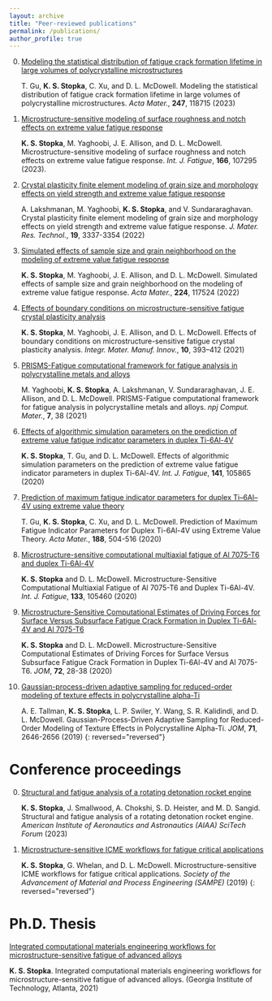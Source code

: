 ```yaml
---
layout: archive
title: "Peer-reviewed publications"
permalink: /publications/
author_profile: true
---
```


  0. [Modeling the statistical distribution of fatigue crack formation lifetime in large volumes of polycrystalline microstructures](https://doi.org/10.1016/j.actamat.2023.118715)

     T. Gu, <b>K. S. Stopka</b>, C. Xu, and D. L. McDowell. Modeling the statistical distribution of fatigue crack formation lifetime in large volumes of polycrystalline microstructures. <i>Acta Mater.</i>, <b>247</b>, 118715 (2023)

  0. [Microstructure-sensitive modeling of surface roughness and notch effects on extreme value fatigue response](https://doi.org/10.1016/j.ijfatigue.2022.107295)

     <b>K. S. Stopka</b>, M. Yaghoobi, J. E. Allison, and D. L. McDowell. Microstructure-sensitive modeling of surface roughness and notch effects on extreme value fatigue response. <i>Int. J. Fatigue</i>, <b>166</b>, 107295 (2023).

  0. [Crystal plasticity finite element modeling of grain size and morphology effects on yield strength and extreme value fatigue response](https://doi.org/10.1016/j.jmrt.2022.06.075)

     A. Lakshmanan, M. Yaghoobi, <b>K. S. Stopka</b>, and V. Sundararaghavan. Crystal plasticity finite element modeling of grain size and morphology effects on yield strength and extreme value fatigue response. <i>J. Mater. Res. Technol.</i>, <b>19</b>, 3337-3354 (2022)

  0. [Simulated effects of sample size and grain neighborhood on the modeling of extreme value fatigue response](https://doi.org/10.1016/j.actamat.2021.117524)

     <b>K. S. Stopka</b>, M. Yaghoobi, J. E. Allison, and D. L. McDowell. Simulated effects of sample size and grain neighborhood on the modeling of extreme value fatigue response. <i>Acta Mater.</i>, <b>224</b>, 117524 (2022)

  0. [Effects of boundary conditions on microstructure-sensitive fatigue crystal plasticity analysis](https://doi.org/10.1007/s40192-021-00219-2)

     <b>K. S. Stopka</b>, M. Yaghoobi, J. E. Allison, and D. L. McDowell. Effects of boundary conditions on microstructure-sensitive fatigue crystal plasticity analysis. <i>Integr. Mater. Manuf. Innov.</i>, <b>10</b>, 393–412 (2021)

  0. [PRISMS-Fatigue computational framework for fatigue analysis in polycrystalline metals and alloys](https://www.nature.com/articles/s41524-021-00506-8)

     M. Yaghoobi, <b>K. S. Stopka</b>, A. Lakshmanan, V. Sundararaghavan, J. E. Allison, and D. L. McDowell. PRISMS-Fatigue computational framework for fatigue analysis in polycrystalline metals and alloys. <i>npj Comput. Mater.</i>, <b>7</b>, 38 (2021)

  0. [Effects of algorithmic simulation parameters on the prediction of extreme value fatigue indicator parameters in duplex Ti-6Al-4V](https://www.sciencedirect.com/science/article/pii/S0142112320303960)

     <b>K. S. Stopka</b>, T. Gu, and D. L. McDowell. Effects of algorithmic simulation parameters on the prediction of extreme value fatigue indicator parameters in duplex Ti-6Al-4V. <i>Int. J. Fatigue</i>, <b>141</b>, 105865 (2020)

  0. [Prediction of maximum fatigue indicator parameters for duplex Ti–6Al–4V using extreme value theory](https://www.sciencedirect.com/science/article/pii/S1359645420301026)

     T. Gu, <b>K. S. Stopka</b>, C. Xu, and D. L. McDowell. Prediction of Maximum Fatigue Indicator Parameters for Duplex Ti-6Al-4V using Extreme Value Theory. <i>Acta Mater.</i>, <b>188</b>, 504-516 (2020)

  0. [Microstructure-sensitive computational multiaxial fatigue of Al 7075-T6 and duplex Ti-6Al-4V](https://www.sciencedirect.com/science/article/pii/S014211231930564X)

     <b>K. S. Stopka</b> and D. L. McDowell. Microstructure-Sensitive Computational Multiaxial Fatigue of Al 7075-T6 and Duplex Ti-6Al-4V. <i>Int. J. Fatigue</i>, <b>133</b>, 105460 (2020)

  0. [Microstructure-Sensitive Computational Estimates of Driving Forces for Surface Versus Subsurface Fatigue Crack Formation in Duplex Ti-6Al-4V and Al 7075-T6](https://link.springer.com/article/10.1007/s11837-019-03804-1)

     <b>K. S. Stopka</b> and D. L. McDowell. Microstructure-Sensitive Computational Estimates of Driving Forces for Surface Versus Subsurface Fatigue Crack Formation in Duplex Ti-6Al-4V and Al 7075-T6. <i>JOM</i>, <b>72</b>, 28-38 (2020)

  0. [Gaussian-process-driven adaptive sampling for reduced-order modeling of texture effects in polycrystalline alpha-Ti](https://link.springer.com/article/10.1007/s11837-019-03553-1)

     A. E. Tallman, <b>K. S. Stopka</b>, L. P. Swiler, Y. Wang, S. R. Kalidindi, and D. L. McDowell. Gaussian-Process-Driven Adaptive Sampling for Reduced-Order Modeling of Texture Effects in Polycrystalline Alpha-Ti. <i>JOM</i>, <b>71</b>, 2646-2656 (2019)
{: reversed="reversed"}


# Conference proceedings

  0. [Structural and fatigue analysis of a rotating detonation rocket engine](https://doi.org/10.2514/6.2023-1869)

     <b>K. S. Stopka</b>, J. Smallwood, A. Chokshi, S. D. Heister, and M. D. Sangid. Structural and fatigue analysis of a rotating detonation rocket engine. <i>American Institute of Aeronautics and Astronautics (AIAA) SciTech Forum</i> (2023)

  0. [Microstructure-sensitive ICME workflows for fatigue critical applications](https://doi.org/10.1007/s11837-019-03553-1)

     <b>K. S. Stopka</b>, G. Whelan, and D. L. McDowell. Microstructure-sensitive ICME workflows for fatigue critical applications. <i>Society of the Advancement of Material and Process Engineering (SAMPE)</i> (2019)
{: reversed="reversed"}


# Ph.D. Thesis

[Integrated computational materials engineering workflows for microstructure-sensitive fatigue of advanced alloys](http://hdl.handle.net/1853/64725)

<b>K. S. Stopka</b>. Integrated computational materials engineering workflows for microstructure-sensitive fatigue of advanced alloys. (Georgia Institute of Technology, Atlanta, 2021)

